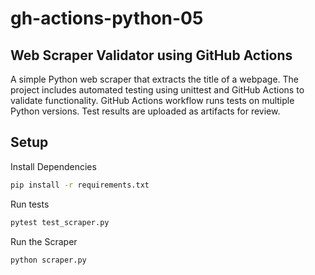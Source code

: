 # gh-actions-python-05

## Web Scraper Validator using GitHub Actions

A simple Python web scraper that extracts the title of a webpage. The project includes automated testing using unittest and GitHub Actions to validate functionality.
GitHub Actions workflow runs tests on multiple Python versions.
Test results are uploaded as artifacts for review.

## Setup

Install Dependencies

```sh
pip install -r requirements.txt
```

Run tests

```sh
pytest test_scraper.py
```

Run the Scraper

```sh
python scraper.py
```
